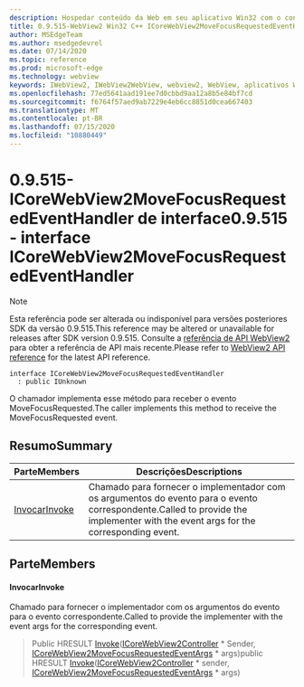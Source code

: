 ```yaml
---
description: Hospedar conteúdo da Web em seu aplicativo Win32 com o controle WebView2 do Microsoft Edge
title: 0.9.515-WebView2 Win32 C++ ICoreWebView2MoveFocusRequestedEventHandler
author: MSEdgeTeam
ms.author: msedgedevrel
ms.date: 07/14/2020
ms.topic: reference
ms.prod: microsoft-edge
ms.technology: webview
keywords: IWebView2, IWebView2WebView, webview2, WebView, aplicativos Win32, Win32, Edge, ICoreWebView2, ICoreWebView2Controller, controle do navegador, HTML Edge
ms.openlocfilehash: 77ed5641aad191ee7d0cbbd9aa12a8b5e84bf7cd
ms.sourcegitcommit: f6764f57aed9ab7229e4eb6cc8851d0cea667403
ms.translationtype: MT
ms.contentlocale: pt-BR
ms.lasthandoff: 07/15/2020
ms.locfileid: "10880449"
---
```

# <span data-ttu-id="7a14f-104">0.9.515-ICoreWebView2MoveFocusRequestedEventHandler de interface</span><span class="sxs-lookup"><span data-stu-id="7a14f-104">0.9.515 - interface ICoreWebView2MoveFocusRequestedEventHandler</span></span> 

> [!NOTE]
> <span data-ttu-id="7a14f-105">Esta referência pode ser alterada ou indisponível para versões posteriores SDK da versão 0.9.515.</span><span class="sxs-lookup"><span data-stu-id="7a14f-105">This reference may be altered or unavailable for releases after SDK version 0.9.515.</span></span> <span data-ttu-id="7a14f-106">Consulte a [referência de API WebView2](../../../webview2-api-reference.md) para obter a referência de API mais recente.</span><span class="sxs-lookup"><span data-stu-id="7a14f-106">Please refer to [WebView2 API reference](../../../webview2-api-reference.md) for the latest API reference.</span></span>

```
interface ICoreWebView2MoveFocusRequestedEventHandler
  : public IUnknown
```

<span data-ttu-id="7a14f-107">O chamador implementa esse método para receber o evento MoveFocusRequested.</span><span class="sxs-lookup"><span data-stu-id="7a14f-107">The caller implements this method to receive the MoveFocusRequested event.</span></span>

## <span data-ttu-id="7a14f-108">Resumo</span><span class="sxs-lookup"><span data-stu-id="7a14f-108">Summary</span></span>

 <span data-ttu-id="7a14f-109">Parte</span><span class="sxs-lookup"><span data-stu-id="7a14f-109">Members</span></span>                        | <span data-ttu-id="7a14f-110">Descrições</span><span class="sxs-lookup"><span data-stu-id="7a14f-110">Descriptions</span></span>
--------------------------------|---------------------------------------------
[<span data-ttu-id="7a14f-111">Invocar</span><span class="sxs-lookup"><span data-stu-id="7a14f-111">Invoke</span></span>](#invoke) | <span data-ttu-id="7a14f-112">Chamado para fornecer o implementador com os argumentos do evento para o evento correspondente.</span><span class="sxs-lookup"><span data-stu-id="7a14f-112">Called to provide the implementer with the event args for the corresponding event.</span></span>

## <span data-ttu-id="7a14f-113">Parte</span><span class="sxs-lookup"><span data-stu-id="7a14f-113">Members</span></span>

#### <span data-ttu-id="7a14f-114">Invocar</span><span class="sxs-lookup"><span data-stu-id="7a14f-114">Invoke</span></span> 

<span data-ttu-id="7a14f-115">Chamado para fornecer o implementador com os argumentos do evento para o evento correspondente.</span><span class="sxs-lookup"><span data-stu-id="7a14f-115">Called to provide the implementer with the event args for the corresponding event.</span></span>

> <span data-ttu-id="7a14f-116">Public HRESULT [Invoke](#invoke)([ICoreWebView2Controller](icorewebview2controller.md) \* Sender, [ICoreWebView2MoveFocusRequestedEventArgs](icorewebview2movefocusrequestedeventargs.md) \* args)</span><span class="sxs-lookup"><span data-stu-id="7a14f-116">public HRESULT [Invoke](#invoke)([ICoreWebView2Controller](icorewebview2controller.md) \* sender, [ICoreWebView2MoveFocusRequestedEventArgs](icorewebview2movefocusrequestedeventargs.md) \* args)</span></span>

